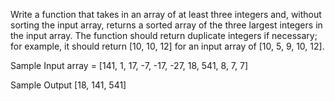 Write a function that takes in an array of at least three integers and,
without sorting the input array, returns a sorted array of the three largest
integers in the input array.
The function should return duplicate integers if necessary; for example, it
should return [10, 10, 12] for an input array of [10, 5, 9, 10, 12].

Sample Input
array = [141, 1, 17, -7, -17, -27, 18, 541, 8, 7, 7]

Sample Output
[18, 141, 541]
